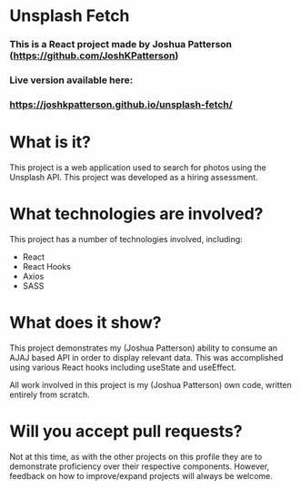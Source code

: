 # Unsplash Fetch

### This is a React project made by Joshua Patterson (https://github.com/JoshKPatterson)

### Live version available here:

### https://joshkpatterson.github.io/unsplash-fetch/

# What is it?

This project is a web application used to search for photos using the Unsplash API. This project was developed as a hiring assessment.

# What technologies are involved?

This project has a number of technologies involved, including:

- React
- React Hooks
- Axios
- SASS

# What does it show?

This project demonstrates my (Joshua Patterson) ability to consume an AJAJ based API in order to display relevant data. This was accomplished using various React hooks including useState and useEffect.

All work involved in this project is my (Joshua Patterson) own code, written entirely from scratch.

# Will you accept pull requests?

Not at this time, as with the other projects on this profile they are to demonstrate proficiency over their respective components. However, feedback on how to improve/expand projects will always be welcome.
